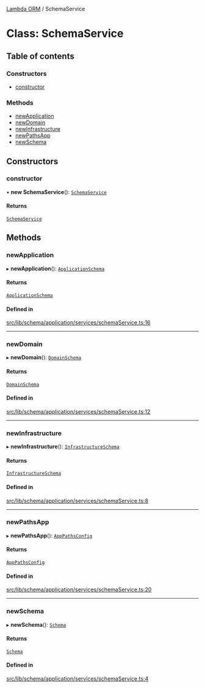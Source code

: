 [Lambda ORM](../README.md) / SchemaService

# Class: SchemaService

## Table of contents

### Constructors

- [constructor](SchemaService.md#constructor)

### Methods

- [newApplication](SchemaService.md#newapplication)
- [newDomain](SchemaService.md#newdomain)
- [newInfrastructure](SchemaService.md#newinfrastructure)
- [newPathsApp](SchemaService.md#newpathsapp)
- [newSchema](SchemaService.md#newschema)

## Constructors

### constructor

• **new SchemaService**(): [`SchemaService`](SchemaService.md)

#### Returns

[`SchemaService`](SchemaService.md)

## Methods

### newApplication

▸ **newApplication**(): [`ApplicationSchema`](../interfaces/ApplicationSchema.md)

#### Returns

[`ApplicationSchema`](../interfaces/ApplicationSchema.md)

#### Defined in

[src/lib/schema/application/services/schemaService.ts:16](https://github.com/FlavioLionelRita/lambdaorm/blob/890273ad/src/lib/schema/application/services/schemaService.ts#L16)

___

### newDomain

▸ **newDomain**(): [`DomainSchema`](../interfaces/DomainSchema.md)

#### Returns

[`DomainSchema`](../interfaces/DomainSchema.md)

#### Defined in

[src/lib/schema/application/services/schemaService.ts:12](https://github.com/FlavioLionelRita/lambdaorm/blob/890273ad/src/lib/schema/application/services/schemaService.ts#L12)

___

### newInfrastructure

▸ **newInfrastructure**(): [`InfrastructureSchema`](../interfaces/InfrastructureSchema.md)

#### Returns

[`InfrastructureSchema`](../interfaces/InfrastructureSchema.md)

#### Defined in

[src/lib/schema/application/services/schemaService.ts:8](https://github.com/FlavioLionelRita/lambdaorm/blob/890273ad/src/lib/schema/application/services/schemaService.ts#L8)

___

### newPathsApp

▸ **newPathsApp**(): [`AppPathsConfig`](../interfaces/AppPathsConfig.md)

#### Returns

[`AppPathsConfig`](../interfaces/AppPathsConfig.md)

#### Defined in

[src/lib/schema/application/services/schemaService.ts:20](https://github.com/FlavioLionelRita/lambdaorm/blob/890273ad/src/lib/schema/application/services/schemaService.ts#L20)

___

### newSchema

▸ **newSchema**(): [`Schema`](../interfaces/Schema.md)

#### Returns

[`Schema`](../interfaces/Schema.md)

#### Defined in

[src/lib/schema/application/services/schemaService.ts:4](https://github.com/FlavioLionelRita/lambdaorm/blob/890273ad/src/lib/schema/application/services/schemaService.ts#L4)
